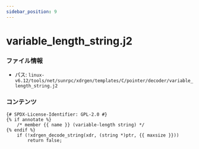 ```yaml
---
sidebar_position: 9
---
```

# variable_length_string.j2

### ファイル情報

- パス: `linux-v6.12/tools/net/sunrpc/xdrgen/templates/C/pointer/decoder/variable_length_string.j2`

### コンテンツ

```j2
{# SPDX-License-Identifier: GPL-2.0 #}
{% if annotate %}
	/* member {{ name }} (variable-length string) */
{% endif %}
	if (!xdrgen_decode_string(xdr, (string *)ptr, {{ maxsize }}))
		return false;

```
